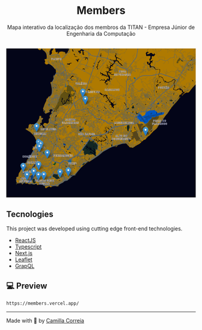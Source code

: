 
<h1 align="center">
Members
</h1>


<p align="center">
Mapa interativo da localização dos membros da TITAN - Empresa Júnior de Engenharia da Computação
</p>

<div align="center">
  <br />
  <img src=".github/screenshot.png" alt="Technologies used">
</div>

## Tecnologies


This project was developed using cutting edge front-end technologies.


- [ReactJS](https://reactjs.org/)
- [Typescript](https://www.typescriptlang.org/)
- [Next.js](https://nextjs.org/)
- [Leaflet](https://leafletjs.com/)
- [GrapQL](https://graphql.org/)

## 💻 Preview

```bash
https://members.vercel.app/
```

---

Made with 💜 by [Camilla Correia](https://www.linkedin.com/in/camillacorreia)
